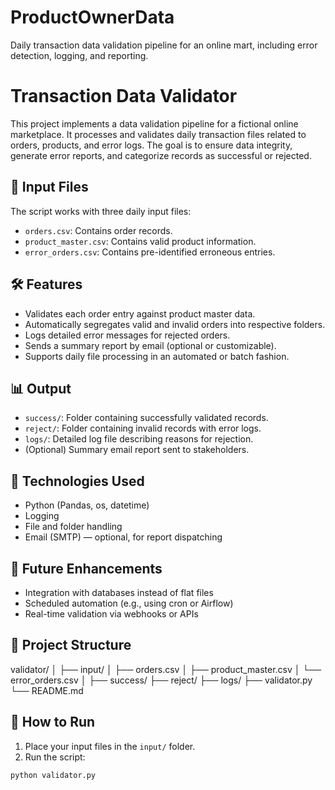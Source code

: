 # ProductOwnerData
Daily transaction data validation pipeline for an online mart, including error detection, logging, and reporting.

# Transaction Data Validator

This project implements a data validation pipeline for a fictional online marketplace. It processes and validates daily transaction files related to orders, products, and error logs. The goal is to ensure data integrity, generate error reports, and categorize records as successful or rejected.

## 📁 Input Files

The script works with three daily input files:
- `orders.csv`: Contains order records.
- `product_master.csv`: Contains valid product information.
- `error_orders.csv`: Contains pre-identified erroneous entries.

## 🛠️ Features

- Validates each order entry against product master data.
- Automatically segregates valid and invalid orders into respective folders.
- Logs detailed error messages for rejected orders.
- Sends a summary report by email (optional or customizable).
- Supports daily file processing in an automated or batch fashion.

## 📊 Output

- `success/`: Folder containing successfully validated records.
- `reject/`: Folder containing invalid records with error logs.
- `logs/`: Detailed log file describing reasons for rejection.
- (Optional) Summary email report sent to stakeholders.

## 🚀 Technologies Used

- Python (Pandas, os, datetime)
- Logging
- File and folder handling
- Email (SMTP) — optional, for report dispatching

## 📌 Future Enhancements

- Integration with databases instead of flat files
- Scheduled automation (e.g., using cron or Airflow)
- Real-time validation via webhooks or APIs

## 📂 Project Structure
validator/
│
├── input/
│ ├── orders.csv
│ ├── product_master.csv
│ └── error_orders.csv
│
├── success/
├── reject/
├── logs/
├── validator.py
└── README.md
## 🧪 How to Run

1. Place your input files in the `input/` folder.
2. Run the script:
```bash
python validator.py

